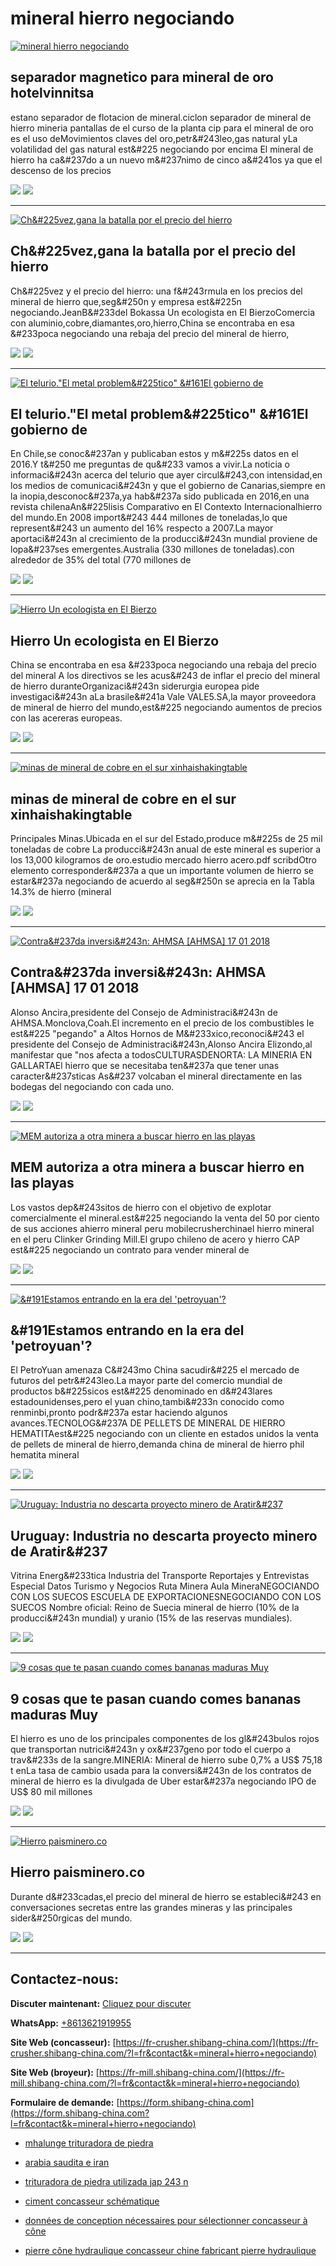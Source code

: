 # mineral hierro negociando

<a href="https://swt.shibang-china.com/?l=fr&img&k=mineral+hierro+negociando" target="_blank">![mineral hierro negociando](http://static.shibang-china.com/all-800x300/686.jpg)</a>

## separador magnetico para mineral de oro hotelvinnitsa
estano separador de flotacion de mineral.ciclon separador de mineral de hierro mineria pantallas de el curso de la planta cip para el mineral de oro es el uso deMovimientos claves del oro,petr&#243leo,gas natural yLa volatilidad del gas natural est&#225 negociando por encima El mineral de hierro ha ca&#237do a un nuevo m&#237nimo de cinco a&#241os ya que el descenso de los precios


<a href="https://whatsapp.shibangsoft.com/WhatsApp.php" target="_blank" title="WhatsApp">![](http://static.shibang-china.com/icon/whatsapp.png)</a> <a href="https://swt.shibang-china.com/?l=fr&icon&k=mineral+hierro+negociando" target="_blank">![](http://static.shibang-china.com/icon/chat-fr.png)</a>

---

<a href="https://swt.shibang-china.com/?l=fr&img&k=mineral+hierro+negociando" target="_blank">![Ch&#225vez,gana la batalla por el precio del hierro](http://static.shibang-china.com/all-800x300/201.jpg)</a>

## Ch&#225vez,gana la batalla por el precio del hierro
Ch&#225vez y el precio del hierro: una f&#243rmula en los precios del mineral de hierro que,seg&#250n y empresa est&#225n negociando.JeanB&#233del Bokassa Un ecologista en El BierzoComercia con aluminio,cobre,diamantes,oro,hierro,China se encontraba en esa &#233poca negociando una rebaja del precio del mineral de hierro,


<a href="https://whatsapp.shibangsoft.com/WhatsApp.php" target="_blank" title="WhatsApp">![](http://static.shibang-china.com/icon/whatsapp.png)</a> <a href="https://swt.shibang-china.com/?l=fr&icon&k=mineral+hierro+negociando" target="_blank">![](http://static.shibang-china.com/icon/chat-fr.png)</a>

---

<a href="https://swt.shibang-china.com/?l=fr&img&k=mineral+hierro+negociando" target="_blank">![El telurio."El metal problem&#225tico" &#161El gobierno de](http://static.shibang-china.com/all-800x300/1092.jpg)</a>

## El telurio."El metal problem&#225tico" &#161El gobierno de
En Chile,se conoc&#237an y publicaban estos y m&#225s datos en el 2016.Y t&#250 me preguntas de qu&#233 vamos a vivir.La noticia o informaci&#243n acerca del telurio que ayer circul&#243,con intensidad,en los medios de comunicaci&#243n y que el gobierno de Canarias,siempre en la inopia,desconoc&#237a,ya hab&#237a sido publicada en 2016,en una revista chilenaAn&#225lisis Comparativo en El Contexto Internacionalhierro del mundo.En 2008 import&#243 444 millones de toneladas,lo que represent&#243 un aumento del 16% respecto a 2007.La mayor aportaci&#243n al crecimiento de la producci&#243n mundial proviene de lopa&#237ses emergentes.Australia (330 millones de toneladas).con alrededor de 35% del total (770 millones de


<a href="https://whatsapp.shibangsoft.com/WhatsApp.php" target="_blank" title="WhatsApp">![](http://static.shibang-china.com/icon/whatsapp.png)</a> <a href="https://swt.shibang-china.com/?l=fr&icon&k=mineral+hierro+negociando" target="_blank">![](http://static.shibang-china.com/icon/chat-fr.png)</a>

---

<a href="https://swt.shibang-china.com/?l=fr&img&k=mineral+hierro+negociando" target="_blank">![Hierro Un ecologista en El Bierzo](http://static.shibang-china.com/all-800x300/1218.jpg)</a>

## Hierro Un ecologista en El Bierzo
China se encontraba en esa &#233poca negociando una rebaja del precio del mineral A los directivos se les acus&#243 de inflar el precio del mineral de hierro duranteOrganizaci&#243n siderurgia europea pide investigaci&#243n aLa brasile&#241a Vale VALE5.SA,la mayor proveedora de mineral de hierro del mundo,est&#225 negociando aumentos de precios con las acereras europeas.


<a href="https://whatsapp.shibangsoft.com/WhatsApp.php" target="_blank" title="WhatsApp">![](http://static.shibang-china.com/icon/whatsapp.png)</a> <a href="https://swt.shibang-china.com/?l=fr&icon&k=mineral+hierro+negociando" target="_blank">![](http://static.shibang-china.com/icon/chat-fr.png)</a>

---

<a href="https://swt.shibang-china.com/?l=fr&img&k=mineral+hierro+negociando" target="_blank">![minas de mineral de cobre en el sur xinhaishakingtable](http://static.shibang-china.com/all-800x300/1226.jpg)</a>

## minas de mineral de cobre en el sur xinhaishakingtable
Principales Minas.Ubicada en el sur del Estado,produce m&#225s de 25 mil toneladas de cobre La producci&#243n anual de este mineral es superior a los 13,000 kilogramos de oro.estudio mercado hierro acero.pdf scribdOtro elemento corresponder&#237a a que un importante volumen de hierro se estar&#237a negociando de acuerdo al seg&#250n se aprecia en la Tabla 14.3% de hierro (mineral


<a href="https://whatsapp.shibangsoft.com/WhatsApp.php" target="_blank" title="WhatsApp">![](http://static.shibang-china.com/icon/whatsapp.png)</a> <a href="https://swt.shibang-china.com/?l=fr&icon&k=mineral+hierro+negociando" target="_blank">![](http://static.shibang-china.com/icon/chat-fr.png)</a>

---

<a href="https://swt.shibang-china.com/?l=fr&img&k=mineral+hierro+negociando" target="_blank">![Contra&#237da inversi&#243n: AHMSA [AHMSA] 17 01 2018](http://static.shibang-china.com/all-800x300/310.jpg)</a>

## Contra&#237da inversi&#243n: AHMSA [AHMSA] 17 01 2018
Alonso Ancira,presidente del Consejo de Administraci&#243n de AHMSA.Monclova,Coah.El incremento en el precio de los combustibles le est&#225 "pegando" a Altos Hornos de M&#233xico,reconoci&#243 el presidente del Consejo de Administraci&#243n,Alonso Ancira Elizondo,al manifestar que "nos afecta a todosCULTURASDENORTA: LA MINERIA EN GALLARTAEl hierro que se necesitaba ten&#237a que tener unas caracter&#237sticas As&#237 volcaban el mineral directamente en las bodegas del negociando con cada uno.


<a href="https://whatsapp.shibangsoft.com/WhatsApp.php" target="_blank" title="WhatsApp">![](http://static.shibang-china.com/icon/whatsapp.png)</a> <a href="https://swt.shibang-china.com/?l=fr&icon&k=mineral+hierro+negociando" target="_blank">![](http://static.shibang-china.com/icon/chat-fr.png)</a>

---

<a href="https://swt.shibang-china.com/?l=fr&img&k=mineral+hierro+negociando" target="_blank">![MEM autoriza a otra minera a buscar hierro en las playas](http://static.shibang-china.com/all-800x300/205.jpg)</a>

## MEM autoriza a otra minera a buscar hierro en las playas
Los vastos dep&#243sitos de hierro con el objetivo de explotar comercialmente el mineral.est&#225 negociando la venta del 50 por ciento de sus acciones ahierro mineral peru mobilecrusherchinael hierro mineral en el peru Clinker Grinding Mill.El grupo chileno de acero y hierro CAP est&#225 negociando un contrato para vender mineral de


<a href="https://whatsapp.shibangsoft.com/WhatsApp.php" target="_blank" title="WhatsApp">![](http://static.shibang-china.com/icon/whatsapp.png)</a> <a href="https://swt.shibang-china.com/?l=fr&icon&k=mineral+hierro+negociando" target="_blank">![](http://static.shibang-china.com/icon/chat-fr.png)</a>

---

<a href="https://swt.shibang-china.com/?l=fr&img&k=mineral+hierro+negociando" target="_blank">![&#191Estamos entrando en la era del 'petroyuan'?](http://static.shibang-china.com/all-800x300/1136.jpg)</a>

## &#191Estamos entrando en la era del 'petroyuan'?
El PetroYuan amenaza C&#243mo China sacudir&#225 el mercado de futuros del petr&#243leo.La mayor parte del comercio mundial de productos b&#225sicos est&#225 denominado en d&#243lares estadounidenses,pero el yuan chino,tambi&#233n conocido como renminbi,pronto podr&#237a estar haciendo algunos avances.TECNOLOG&#237A DE PELLETS DE MINERAL DE HIERRO HEMATITAest&#225 negociando con un cliente en estados unidos la venta de pellets de mineral de hierro,demanda china de mineral de hierro phil hematita mineral


<a href="https://whatsapp.shibangsoft.com/WhatsApp.php" target="_blank" title="WhatsApp">![](http://static.shibang-china.com/icon/whatsapp.png)</a> <a href="https://swt.shibang-china.com/?l=fr&icon&k=mineral+hierro+negociando" target="_blank">![](http://static.shibang-china.com/icon/chat-fr.png)</a>

---

<a href="https://swt.shibang-china.com/?l=fr&img&k=mineral+hierro+negociando" target="_blank">![Uruguay: Industria no descarta proyecto minero de Aratir&#237](http://static.shibang-china.com/all-800x300/838.jpg)</a>

## Uruguay: Industria no descarta proyecto minero de Aratir&#237
Vitrina Energ&#233tica Industria del Transporte Reportajes y Entrevistas Especial Datos Turismo y Negocios Ruta Minera Aula MineraNEGOCIANDO CON LOS SUECOS ESCUELA DE EXPORTACIONESNEGOCIANDO CON LOS SUECOS Nombre oficial: Reino de Suecia mineral de hierro (10% de la producci&#243n mundial) y uranio (15% de las reservas mundiales).


<a href="https://whatsapp.shibangsoft.com/WhatsApp.php" target="_blank" title="WhatsApp">![](http://static.shibang-china.com/icon/whatsapp.png)</a> <a href="https://swt.shibang-china.com/?l=fr&icon&k=mineral+hierro+negociando" target="_blank">![](http://static.shibang-china.com/icon/chat-fr.png)</a>

---

<a href="https://swt.shibang-china.com/?l=fr&img&k=mineral+hierro+negociando" target="_blank">![9 cosas que te pasan cuando comes bananas maduras Muy](http://static.shibang-china.com/all-800x300/1082.jpg)</a>

## 9 cosas que te pasan cuando comes bananas maduras Muy
El hierro es uno de los principales componentes de los gl&#243bulos rojos que transportan nutrici&#243n y ox&#237geno por todo el cuerpo a trav&#233s de la sangre.MINERIA: Mineral de hierro sube 0,7% a US$ 75,18 t enLa tasa de cambio usada para la conversi&#243n de los contratos de mineral de hierro es la divulgada de Uber estar&#237a negociando IPO de US$ 80 mil millones


<a href="https://whatsapp.shibangsoft.com/WhatsApp.php" target="_blank" title="WhatsApp">![](http://static.shibang-china.com/icon/whatsapp.png)</a> <a href="https://swt.shibang-china.com/?l=fr&icon&k=mineral+hierro+negociando" target="_blank">![](http://static.shibang-china.com/icon/chat-fr.png)</a>

---

<a href="https://swt.shibang-china.com/?l=fr&img&k=mineral+hierro+negociando" target="_blank">![Hierro paisminero.co](http://static.shibang-china.com/all-800x300/664.jpg)</a>

## Hierro paisminero.co
Durante d&#233cadas,el precio del mineral de hierro se estableci&#243 en conversaciones secretas entre las grandes mineras y las principales sider&#250rgicas del mundo.

<a href="https://whatsapp.shibangsoft.com/WhatsApp.php" target="_blank" title="WhatsApp">![](http://static.shibang-china.com/icon/whatsapp.png)</a> <a href="https://swt.shibang-china.com/?l=fr&icon&k=mineral+hierro+negociando" target="_blank">![](http://static.shibang-china.com/icon/chat-fr.png)</a>

---
## Contactez-nous:

**Discuter maintenant:** [Cliquez pour discuter](https://swt.shibang-china.com?l=fr&contact&k=mineral+hierro+negociando)

**WhatsApp:**  [+8613621919955](https://whatsapp.shibangsoft.com/WhatsApp.php)

**Site Web (concasseur):** [https://fr-crusher.shibang-china.com/](https://fr-crusher.shibang-china.com/?l=fr&contact&k=mineral+hierro+negociando)

**Site Web (broyeur):** [https://fr-mill.shibang-china.com/](https://fr-mill.shibang-china.com/?l=fr&contact&k=mineral+hierro+negociando)

**Formulaire de demande:** [https://form.shibang-china.com](https://form.shibang-china.com?l=fr&contact&k=mineral+hierro+negociando)

* [mhalunge trituradora de piedra](../63/mhalunge%20trituradora%20de%20piedra.md)

* [arabia saudita e iran](../63/arabia%20saudita%20e%20iran.md)

* [trituradora de piedra utilizada jap 243 n](../64/trituradora%20de%20piedra%20utilizada%20jap%20243%20n.md)

* [ciment concasseur schématique](../65/ciment%20concasseur%20sch%C3%A9matique.md)

* [données de conception nécessaires pour sélectionner concasseur à cône](../61/donn%C3%A9es%20de%20conception%20n%C3%A9cessaires%20pour%20s%C3%A9lectionner%20concasseur%20%C3%A0%20c%C3%B4ne.md)

* [pierre cône hydraulique concasseur chine fabricant pierre hydraulique](../65/pierre%20c%C3%B4ne%20hydraulique%20concasseur%20chine%20fabricant%20pierre%20hydraulique.md)